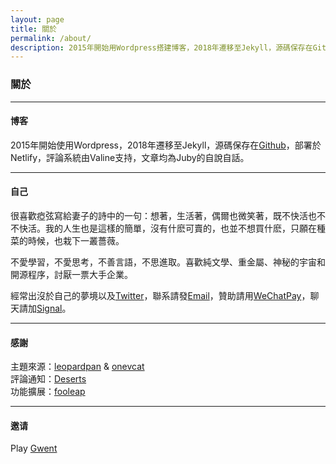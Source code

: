 ```yaml
---
layout: page 
title: 關於
permalink: /about/
description: 2015年開始用Wordpress搭建博客，2018年遷移至Jekyll，源碼保存在Github，部署於Netlify，評論系統由Valine支持，文章均為Juby的自說自話。
---
```


### 關於

------------------

#### 博客

2015年開始使用Wordpress，2018年遷移至Jekyll，源碼保存在[Github](https://github.com/jubyshu/nagisaao)，部署於Netlify，評論系統由Valine支持，文章均為Juby的自說自話。

-------------------

#### 自己

很喜歡瘂弦寫給妻子的詩中的一句：想著，生活著，偶爾也微笑著，既不快活也不不快活。我的人生也是這樣的簡單，沒有什麽可賣的，也並不想買什麽，只願在種菜的時候，也栽下一叢薔薇。

不愛學習，不愛思考，不善言語，不思進取。喜歡純文學、重金屬、神秘的宇宙和開源程序，討厭一票大手企業。

經常出沒於自己的夢境以及[Twitter](https://twitter.com/jubyshu)，聯系請發[Email](mailto:hbt5aggwr@relay.firefox.com)，贊助請用[WeChatPay](/images/wechat_pay.png)，聊天請加[Signal](https://bit.ly/3rMIP6f)。

-------------------

#### 感謝

主題來源：[leopardpan](https://github.com/leopardpan/leopardpan.github.io/) & [onevcat](https://github.com/onevcat/vno-jekyll)  
評論通知：[Deserts](https://deserts.io/valine-admin-document/)  
功能擴展：[fooleap](https://blog.fooleap.org/)

-------------------

#### 邀请
Play [Gwent](https://www.playgwent.com/invite-a-friend/2FLB89WUDE)
